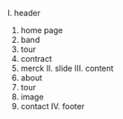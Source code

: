 I. header

1. home page
2. band
3. tour
4. contract
5. merck
   II. slide
   III. content
6. about
7. tour
8. image
9. contact
   IV. footer
